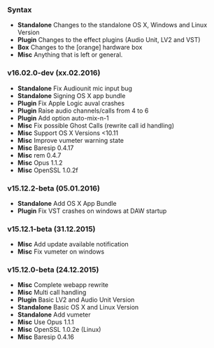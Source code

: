 ### Syntax

- **Standalone** Changes to the standalone OS X, Windows and Linux Version
- **Plugin** Changes to the effect plugins (Audio Unit, LV2 and VST)
- **Box** Changes to the [orange] hardware box
- **Misc** Anything that is left or general.


### v16.02.0-dev (xx.02.2016)

- **Standalone** Fix Audiounit mic input bug
- **Standalone** Signing OS X app bundle
- **Plugin** Fix Apple Logic auval crashes
- **Plugin** Raise audio channels/calls from 4 to 6
- **Plugin** Add option auto-mix-n-1
- **Misc** Fix possible Ghost Calls (rewrite call id handling)
- **Misc** Support OS X Versions <10.11
- **Misc** Improve vumeter warning state
- **Misc** Baresip 0.4.17
- **Misc** rem 0.4.7
- **Misc** Opus 1.1.2
- **Misc** OpenSSL 1.0.2f


### v15.12.2-beta (05.01.2016)

- **Standalone** Add OS X App Bundle
- **Plugin** Fix VST crashes on windows at DAW startup


### v15.12.1-beta (31.12.2015)

- **Misc** Add update available notification
- **Misc** Fix vumeter on windows


### v15.12.0-beta (24.12.2015)

- **Misc** Complete webapp rewrite
- **Misc** Multi call handling
- **Plugin** Basic LV2 and Audio Unit Version
- **Standalone** Basic OS X and Linux Version
- **Standalone** Add vumeter
- **Misc** Use Opus 1.1.1
- **Misc** OpenSSL 1.0.2e (Linux)
- **Misc** Baresip 0.4.16
